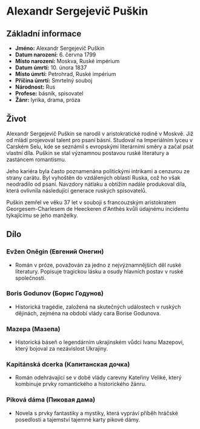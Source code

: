 # Alexandr Sergejevič Puškin

## Základní informace

- **Jméno:** Alexandr Sergejevič Puškin
- **Datum narození:** 6. června 1799
- **Místo narození:** Moskva, Ruské impérium
- **Datum úmrtí:** 10. února 1837
- **Místo úmrtí:** Petrohrad, Ruské impérium
- **Příčina úmrtí:** Smrtelný souboj
- **Národnost:** Rus
- **Profese:** básník, spisovatel
- **Žánr:** lyrika, drama, próza

## Život

Alexandr Sergejevič Puškin se narodil v aristokratické rodině v Moskvě. Již od mládí projevoval talent pro psaní básní. Studoval na Imperiálním lyceu v Carském Selu, kde se seznámil s evropskými literárními směry a začal psát vlastní díla. Puškin se stal významnou postavou ruské literatury a zastáncem romantismu.

Jeho kariéra byla často poznamenána politickými intrikami a cenzurou ze strany carátu. Byl vyhoštěn do vzdálených oblastí Ruska, což ho však neodradilo od psaní. Navzdory nátlaku a obtížím nadále produkoval díla, která ovlivnila následující generace ruských spisovatelů.

Puškin zemřel ve věku 37 let v souboji s francouzským aristokratem Georgesem-Charlesem de Heeckeren d'Anthès kvůli údajnému incidentu týkajícímu se jeho manželky.

## Dílo

### Evžen Oněgin (Евгений Онегин)

- Román v próze, považován za jedno z nejvýznamnějších děl ruské literatury. Popisuje tragickou lásku a osudy hlavních postav v ruské společnosti.

### Boris Godunov (Борис Годунов)

- Historická tragédie, založená na skutečných událostech v ruských dějinách, zejména na období vlády cara Borise Godunova.

### Mazepa (Мазепа)

- Historická báseň o legendárním ukrajinském vůdci Ivanu Mazepovi, který bojoval za nezávislost Ukrajiny.

### Kapitánská dcerka (Капитанская дочка)

- Román odehrávající se v době vlády carevny Kateřiny Veliké, který kombinuje prvky romantického a historického žánru.

### Piková dáma (Пиковая дама)

- Novela s prvky fantastiky a mystiky, která vypráví příběh hráčské posedlosti a tajemství tajemné karty pikové dámy.